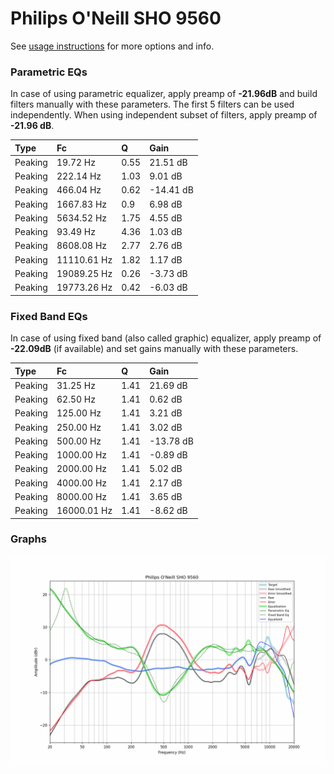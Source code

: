 # Philips O'Neill SHO 9560
See [usage instructions](https://github.com/jaakkopasanen/AutoEq#usage) for more options and info.

### Parametric EQs
In case of using parametric equalizer, apply preamp of **-21.96dB** and build filters manually
with these parameters. The first 5 filters can be used independently.
When using independent subset of filters, apply preamp of **-21.96 dB**.

| Type    | Fc          |    Q | Gain      |
|:--------|:------------|:-----|:----------|
| Peaking | 19.72 Hz    | 0.55 | 21.51 dB  |
| Peaking | 222.14 Hz   | 1.03 | 9.01 dB   |
| Peaking | 466.04 Hz   | 0.62 | -14.41 dB |
| Peaking | 1667.83 Hz  | 0.9  | 6.98 dB   |
| Peaking | 5634.52 Hz  | 1.75 | 4.55 dB   |
| Peaking | 93.49 Hz    | 4.36 | 1.03 dB   |
| Peaking | 8608.08 Hz  | 2.77 | 2.76 dB   |
| Peaking | 11110.61 Hz | 1.82 | 1.17 dB   |
| Peaking | 19089.25 Hz | 0.26 | -3.73 dB  |
| Peaking | 19773.26 Hz | 0.42 | -6.03 dB  |

### Fixed Band EQs
In case of using fixed band (also called graphic) equalizer, apply preamp of **-22.09dB**
(if available) and set gains manually with these parameters.

| Type    | Fc          |    Q | Gain      |
|:--------|:------------|:-----|:----------|
| Peaking | 31.25 Hz    | 1.41 | 21.69 dB  |
| Peaking | 62.50 Hz    | 1.41 | 0.62 dB   |
| Peaking | 125.00 Hz   | 1.41 | 3.21 dB   |
| Peaking | 250.00 Hz   | 1.41 | 3.02 dB   |
| Peaking | 500.00 Hz   | 1.41 | -13.78 dB |
| Peaking | 1000.00 Hz  | 1.41 | -0.89 dB  |
| Peaking | 2000.00 Hz  | 1.41 | 5.02 dB   |
| Peaking | 4000.00 Hz  | 1.41 | 2.17 dB   |
| Peaking | 8000.00 Hz  | 1.41 | 3.65 dB   |
| Peaking | 16000.01 Hz | 1.41 | -8.62 dB  |

### Graphs
![](./Philips%20O'Neill%20SHO%209560.png)